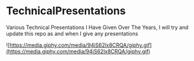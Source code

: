# TechnicalPresentations
Various Technical Presentations I Have Given Over The Years, I will try and update this repo as and when I give any presentations 

![https://media.giphy.com/media/94iS62lx8CRQA/giphy.gif](https://media.giphy.com/media/94iS62lx8CRQA/giphy.gif)
